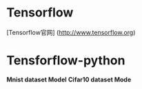 # Tensorflow
[Tensorflow官网] (http://www.tensorflow.org)

# Tensforflow-python
  **Mnist dataset Model**
  **Cifar10 dataset Mode**

